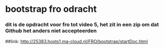 # bootstrap fro odracht 

### dit is de opdracht voor fro tot video 5, het zit in een zip om dat Github het anders niet accepteerden 

##link: http://25383.hosts1.ma-cloud.nl/FRO/bootstrap/startDoc.html
